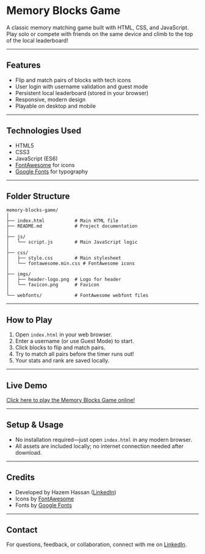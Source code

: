 # Memory Blocks Game

A classic memory matching game built with HTML, CSS, and JavaScript. Play solo or compete with friends on the same device and climb to the top of the local leaderboard!

---

## Features

- Flip and match pairs of blocks with tech icons
- User login with username validation and guest mode
- Persistent local leaderboard (stored in your browser)
- Responsive, modern design
- Playable on desktop and mobile

---

## Technologies Used

- HTML5
- CSS3
- JavaScript (ES6)
- [FontAwesome](https://fontawesome.com/) for icons
- [Google Fonts](https://fonts.google.com/) for typography

---

## Folder Structure

```
memory-blocks-game/
│
├── index.html           # Main HTML file
├── README.md            # Project documentation
│
├── js/
│   └── script.js        # Main JavaScript logic
│
├── css/
│   ├── style.css        # Main stylesheet
│   └── fontawesome.min.css # FontAwesome icons
│
├── imgs/
│   ├── header-logo.png  # Logo for header
│   └── favicon.png      # Favicon
│
└── webfonts/            # FontAwesome webfont files

```

---

## How to Play

1. Open `index.html` in your web browser.
2. Enter a username (or use Guest Mode) to start.
3. Click blocks to flip and match pairs.
4. Try to match all pairs before the timer runs out!
5. Your stats and rank are saved locally.

---

## Live Demo

[Click here to play the Memory Blocks Game online!](https://hazemhassan03.github.io/memory-blocks-game/)

---

## Setup & Usage

- No installation required—just open `index.html` in any modern browser.
- All assets are included locally; no internet connection needed after download.

---

## Credits

- Developed by Hazem Hassan ([LinkedIn](https://www.linkedin.com/in/hazemhassan03/))
- Icons by [FontAwesome](https://fontawesome.com/)
- Fonts by [Google Fonts](https://fonts.google.com/)

---

## Contact

For questions, feedback, or collaboration, connect with me on [LinkedIn](https://www.linkedin.com/in/hazemhassan03/).
